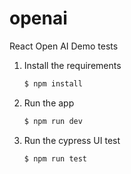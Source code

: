 # openai
React Open AI Demo tests

1. Install the requirements

   ```bash
   $ npm install
   ```

2. Run the app

   ```bash
   $ npm run dev
   ```
   
3. Run the cypress UI test

   ```bash
   $ npm run test
   ```
